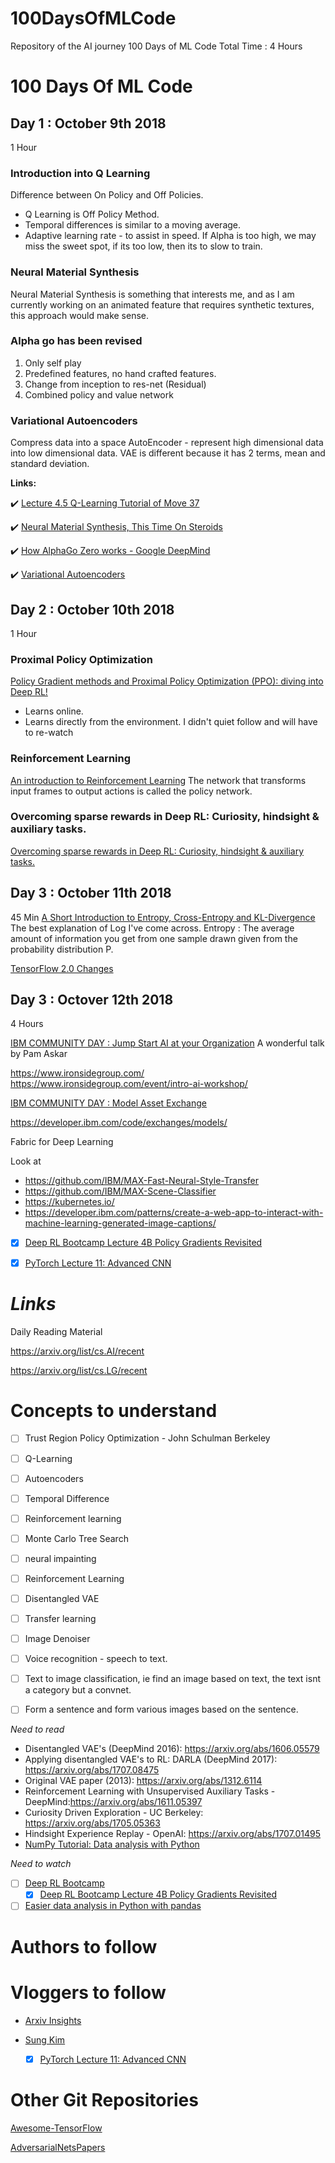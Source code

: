 # 100DaysOfMLCode
Repository of the AI journey 100 Days of ML Code
Total Time : 4 Hours

# 100 Days Of ML Code

## Day 1 : October 9th 2018
1 Hour

### Introduction into Q Learning
Difference between On Policy and Off Policies.

- Q Learning is Off Policy Method.
- Temporal differences is similar to a moving average.
- Adaptive learning rate - to assist in speed. If Alpha is too high, we may miss the sweet spot, if its too low, then its to slow to train.

### Neural Material Synthesis
Neural Material Synthesis is something that interests me, and as I am currently working on an animated feature that requires synthetic textures, this approach would make sense.

### Alpha go has been revised
  1) Only self play
  2) Predefined features, no hand crafted features.
  3) Change from inception to res-net (Residual)
  4) Combined policy and value network

### Variational Autoencoders
Compress data into a space
AutoEncoder - represent high dimensional data into low dimensional data.
VAE is different because it has 2 terms, mean and standard deviation.


**Links:**

:heavy_check_mark: [Lecture 4.5 Q-Learning Tutorial of Move 37](https://www.youtube.com/watch?v=tU6_Fc6bKyQ)

:heavy_check_mark: [Neural Material Synthesis, This Time On Steroids](https://www.youtube.com/watch?v=UkWnExEFADI&feature=em-uploademail)

:heavy_check_mark: [How AlphaGo Zero works - Google DeepMind](https://www.youtube.com/watch?v=MgowR4pq3e8)

:heavy_check_mark: [Variational Autoencoders](https://www.youtube.com/watch?v=9zKuYvjFFS8)


## Day 2 : October 10th 2018
1 Hour

### Proximal Policy Optimization

[Policy Gradient methods and Proximal Policy Optimization (PPO): diving into Deep RL!](https://www.youtube.com/watch?v=5P7I-xPq8u8)
- Learns online.
- Learns directly from the environment.
I didn't quiet follow and will have to re-watch

### Reinforcement Learning
[An introduction to Reinforcement Learning](https://www.youtube.com/watch?v=JgvyzIkgxF0)
The network that transforms input frames to output actions is called the policy network.

### Overcoming sparse rewards in Deep RL: Curiosity, hindsight & auxiliary tasks.
[Overcoming sparse rewards in Deep RL: Curiosity, hindsight & auxiliary tasks.](https://www.youtube.com/watch?v=0Ey02HT_1Ho)


## Day 3 : October 11th 2018
45 Min
[A Short Introduction to Entropy, Cross-Entropy and KL-Divergence](https://www.youtube.com/watch?v=ErfnhcEV1O8)
The best explanation of Log I've come across.
Entropy : The average amount of information you get from one sample drawn given from the probability distribution P.

[TensorFlow 2.0 Changes](https://www.youtube.com/watch?v=WTNH0tcscqo)

## Day 3 : Octover 12th 2018
4 Hours

[IBM COMMUNITY DAY : Jump Start AI at your Organization](https://www.ibmai-platform.bemyapp.com/#/conference/5bbea3d1bfd6260003e21103)
A wonderful talk by Pam Askar

https://www.ironsidegroup.com/
https://www.ironsidegroup.com/event/intro-ai-workshop/

[IBM COMMUNITY DAY : Model Asset Exchange](https://www.ibmai-platform.bemyapp.com/#/conference/5bb53d8db4ae3f00044cb9f2)

https://developer.ibm.com/code/exchanges/models/

Fabric for Deep Learning

Look at
- https://github.com/IBM/MAX-Fast-Neural-Style-Transfer
- https://github.com/IBM/MAX-Scene-Classifier
- https://kubernetes.io/
- https://developer.ibm.com/patterns/create-a-web-app-to-interact-with-machine-learning-generated-image-captions/

- [x] [Deep RL Bootcamp Lecture 4B Policy Gradients Revisited](https://www.youtube.com/watch?v=tqrcjHuNdmQ)

- [x] [PyTorch Lecture 11: Advanced CNN](https://www.youtube.com/watch?v=hqYfqNAQIjE)




# *Links*

Daily Reading Material

https://arxiv.org/list/cs.AI/recent

https://arxiv.org/list/cs.LG/recent

# Concepts to understand

- [ ] Trust Region Policy Optimization - John Schulman Berkeley
- [ ] Q-Learning
- [ ] Autoencoders
- [ ] Temporal Difference
- [ ] Reinforcement learning
- [ ] Monte Carlo Tree Search
- [ ] neural impainting
- [ ] Reinforcement Learning
- [ ] Disentangled VAE
- [ ] Transfer learning


- [ ] Image Denoiser
- [ ] Voice recognition - speech to text.
- [ ] Text to image classification, ie find an image based on text, the text isnt a category but a convnet.
- [ ] Form a sentence and form various images based on the sentence.


*Need to read*
- Disentangled VAE's (DeepMind 2016): https://arxiv.org/abs/1606.05579
- Applying disentangled VAE's to RL: DARLA (DeepMind 2017): https://arxiv.org/abs/1707.08475
- Original VAE paper (2013): https://arxiv.org/abs/1312.6114
- Reinforcement Learning with Unsupervised Auxiliary Tasks - DeepMind:https://arxiv.org/abs/1611.05397
- Curiosity Driven Exploration - UC Berkeley: https://arxiv.org/abs/1705.05363
- Hindsight Experience Replay - OpenAI: https://arxiv.org/abs/1707.01495
- [NumPy Tutorial: Data analysis with Python](https://www.dataquest.io/blog/numpy-tutorial-python/)


*Need to watch*
- [ ] [Deep RL Bootcamp](https://sites.google.com/view/deep-rl-bootcamp/lectures?authuser=0)
  - [x] [Deep RL Bootcamp Lecture 4B Policy Gradients Revisited](https://www.youtube.com/watch?v=tqrcjHuNdmQ)
- [ ] [Easier data analysis in Python with pandas](https://www.dataschool.io/easier-data-analysis-with-pandas/)

# Authors to follow

# Vloggers to follow
- [Arxiv Insights](https://www.youtube.com/channel/UCNIkB2IeJ-6AmZv7bQ1oBYg)

- [Sung Kim](https://www.youtube.com/user/hunkims/videos)
  - [x] [PyTorch Lecture 11: Advanced CNN](https://www.youtube.com/watch?v=hqYfqNAQIjE)

# Other Git Repositories

[Awesome-TensorFlow](https://github.com/jtoy/awesome-tensorflow)

[AdversarialNetsPapers](https://github.com/zhangqianhui/AdversarialNetsPapers)
